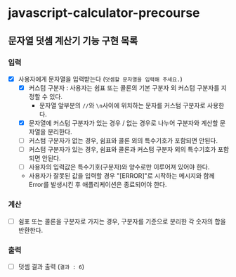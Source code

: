 # javascript-calculator-precourse

## 문자열 덧셈 계산기 기능 구현 목록

### 입력

- [x] 사용자에게 문자열을 입력받는다 (`덧셈할 문자열을 입력해 주세요.`)
  - [x] 커스텀 구분자 : 사용자는 쉼표 또는 콜론의 기본 구분자 외 커스텀 구분자를 지정할 수 있다.
    - 문자열 앞부분의 `//`와 `\n`사이에 위치하는 문자를 커스텀 구분자로 사용한다.
  - [x] 문자열에 커스텀 구분자가 있는 경우 / 없는 경우로 나누어 구분자와 계산할 문자열을 분리한다.
  - [ ] 커스텀 구분자가 없는 경우, 쉼표와 콜론 외의 특수기호가 포함되면 안된다.
  - [ ] 커스텀 구분자가 있는 경우, 쉼표와 콜론과 커스텀 구분자 외의 특수기호가 포함되면 안된다.
  - [ ] 사용자의 입력값은 특수기호(구분자)와 양수로만 이루어져 있어야 한다.
  - 사용자가 잘못된 값을 입력할 경우 "[ERROR]"로 시작하는 메시지와 함께 Error를 발생시킨 후 애플리케이션은 종료되어야 한다.

### 계산

- [ ] 쉼표 또는 콜론을 구분자로 가지는 경우, 구분자를 기준으로 분리한 각 숫자의 합을 반환한다.

### 출력

- [ ] 덧셈 결과 출력 (`결과 : 6`)
